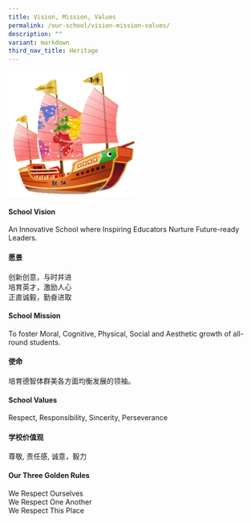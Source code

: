 ```yaml
---
title: Vision, Mission, Values
permalink: /our-school/vision-mission-values/
description: ""
variant: markdown
third_nav_title: Heritage
---
```

<img src="/images/Homepage/FINAL___VERSION_1_.png" style="width:50%">

#### School Vision

An Innovative School where Inspiring Educators Nurture Future-ready Leaders.

#### 愿景

创新创意，与时并进  
培育英才，激励人心  
正直诚毅，勤奋进取

#### School Mission

To foster Moral, Cognitive, Physical, Social and Aesthetic growth of all-round students.

#### 使命

培育德智体群美各方面均衡发展的领袖。

#### School Values

Respect, Responsibility, Sincerity,&nbsp;Perseverance

#### 学校价值观

尊敬, 责任感, 诚意，毅力

#### Our Three Golden Rules
We Respect Ourselves<br>
We Respect One Another <br>
We Respect This Place